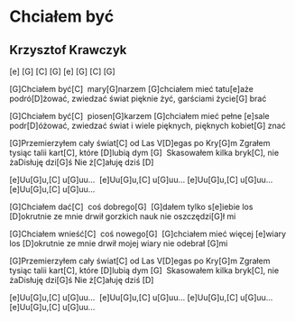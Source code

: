 # Chciałem być
## Krzysztof Krawczyk


[e] [G] [C] [G]
[e] [G] [C] [G]

[G]Chciałem być[C]  mary[G]narzem
[G]chciałem mieć tatu[e]aże
podró[D]żować, zwiedzać świat
pięknie żyć, garściami życie[G] brać

[G]Chciałem być[C]  piosen[G]karzem
[G]chciałem mieć pełne [e]sale
podr[D]óżować, zwiedzać świat
i wiele pięknych, pięknych kobiet[G] znać

[G]Przemierzyłem cały świat[C] od Las V[D]egas po Kry[G]m
Zgrałem tysiąc talii kart[C], które [D]lubią dym [G] 
Skasowałem kilka bryk[C], nie żaDisłuję dzi[G]ś
Nie ż[C]ałuję dziś [D] 

[e]Uu[G]u,[C] u[G]uu…  [e]Uu[G]u,[C] u[G]uu… [e]Uu[G]u,[C] u[G]uu… [e]Uu[G]u,[C] u[G]uu…

[G]Chciałem dać[C]  coś dobrego[G] 
[G]dałem tylko s[e]iebie
los [D]okrutnie ze mnie drwił
gorzkich nauk nie oszczędzi[G]ł mi

[G]Chciałem wnieść[C]  coś nowego[G] 
[G]chciałem mieć więcej [e]wiary
los [D]okrutnie ze mnie drwił
mojej wiary nie odebrał [G]mi

[G]Przemierzyłem cały świat[C] od Las V[D]egas po Kry[G]m
Zgrałem tysiąc talii kart[C], które [D]lubią dym [G] 
Skasowałem kilka bryk[C], nie żaDisłuję dzi[G]ś
Nie ż[C]ałuję dziś [D] 

[e]Uu[G]u,[C] u[G]uu…  [e]Uu[G]u,[C] u[G]uu… [e]Uu[G]u,[C] u[G]uu… [e]Uu[G]u,[C] u[G]uu…



